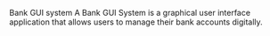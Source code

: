 Bank GUI system
A Bank GUI System is a graphical user interface application that allows users to manage their bank accounts digitally.
